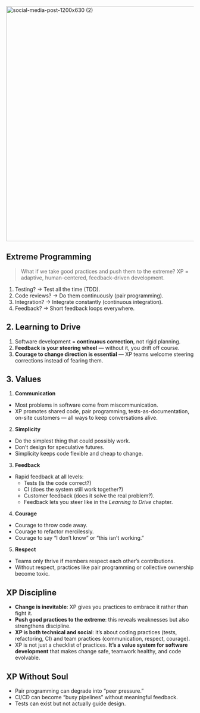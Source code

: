 <img width="1200" height="630" alt="social-media-post-1200x630 (2)" src="https://github.com/user-attachments/assets/5bf42a12-9e56-4d41-bf86-cb17eef73858" />

## Extreme Programming

> What if we take good practices and push them to the extreme? XP = adaptive, human-centered, feedback-driven development.

1. Testing? → Test all the time (TDD).
2. Code reviews? → Do them continuously (pair programming).
3. Integration? → Integrate constantly (continuous integration).
4. Feedback? → Short feedback loops everywhere.

## 2. Learning to Drive

1. Software development = **continuous correction**, not rigid planning.
2. **Feedback is your steering wheel** — without it, you drift off course.
3. **Courage to change direction is essential** — XP teams welcome steering corrections instead of fearing them.

## 3. Values

1. **Communication**
  - Most problems in software come from miscommunication.
  - XP promotes shared code, pair programming, tests-as-documentation, on-site customers — all ways to keep conversations alive.
2. **Simplicity**
  - Do the simplest thing that could possibly work.
  - Don’t design for speculative futures.
  - Simplicity keeps code flexible and cheap to change.
3. **Feedback**
  - Rapid feedback at all levels:
	  - Tests (is the code correct?)
    - CI (does the system still work together?)
    - Customer feedback (does it solve the real problem?).
    - Feedback lets you steer like in the _Learning to Drive_ chapter.
4. **Courage**
  - Courage to throw code away.
  - Courage to refactor mercilessly.
  - Courage to say “I don’t know” or “this isn’t working.”
5. **Respect** 
  - Teams only thrive if members respect each other’s contributions.
  - Without respect, practices like pair programming or collective ownership become toxic.

## XP Discipline

- **Change is inevitable**: XP gives you practices to embrace it rather than fight it.
- **Push good practices to the extreme**: this reveals weaknesses but also strengthens discipline.
- **XP is both technical and social**: it’s about coding practices (tests, refactoring, CI) and team practices (communication, respect, courage).
- XP is not just a checklist of practices. **It’s a value system for software development** that makes change safe, teamwork healthy, and code evolvable.

## XP Without Soul
- Pair programming can degrade into “peer pressure.”
- CI/CD can become “busy pipelines” without meaningful feedback.
- Tests can exist but not actually guide design.
